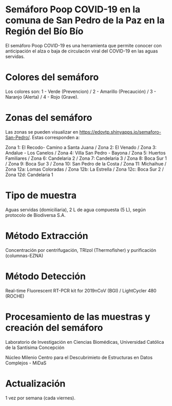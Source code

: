 # Semáforo Poop COVID-19 en la comuna de San Pedro de la Paz en la Región del Bío Bío

El semáforo Poop COVID-19 es una herramienta que permite conocer con anticipación el alza o baja de circulacón viral del COVID-19 en las aguas servidas. 

# Colores del semáforo

Los colores son: 1 - Verde (Prevencion) / 2 - Amarillo (Precaución) / 3 - Naranjo (Alerta) / 4 - Rojo (Grave).

# Zonas del semáforo

Las zonas se pueden visualizar en https://edovtp.shinyapps.io/semaforo-San-Pedro/. Estas corresponden a:

Zona 1: El Recodo- Camino a Santa Juana / 
Zona 2: El Venado /
Zona 3: Andalue - Los Canelos /
Zona 4: Villa San Pedro - Bayona /
Zona 5: Huertos Familiares / 
Zona 6: Candelaria 2 /
Zona 7: Candelaria 3 /
Zona 8: Boca Sur 1 /
Zona 9: Boca Sur 3 /
Zona 10: San Pedro de la Costa /
Zona 11: Michaihue /
Zona 12a: Lomas Coloradas /
Zona 12b: La Estrella /
Zona 12c: Boca Sur 2 /
Zona 12d: Candelaria 1

# Tipo de muestra

Aguas servidas (domiciliaria), 2 L de agua compuesta (5 L), según protocolo de Biodiversa S.A.

# Método Extracción

Concentración por centrifugación, TRIzol (Thermofisher) y purificación (columnas-EZNA)

# Método Detección

Real-time Fluorescent RT-PCR kit for 2019nCoV (BGI) / LightCycler 480 (ROCHE)

# Procesamiento de las muestras y creación del semáforo

Laboratorio de Investigación en Ciencias Biomédicas, Universidad Católica de la Santísima Concepción

Núcleo Milenio Centro para el Descubrimieto de Estructuras en Datos Complejos - MiDaS

# Actualización

1 vez por semana (cada viernes).
